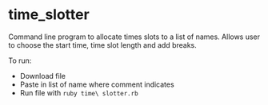 # time_slotter

Command line program to allocate times slots to a list of names. 
Allows user to choose the start time, time slot length and add breaks.

To run:
- Download file
- Paste in list of name where comment indicates
- Run file with ```ruby time\ slotter.rb```
